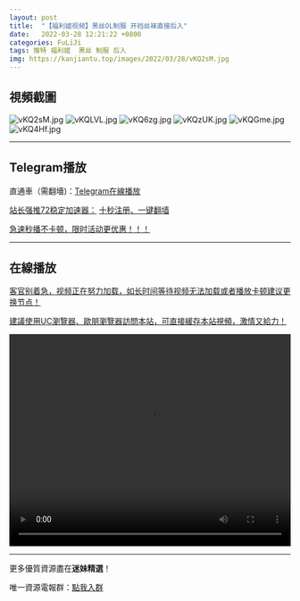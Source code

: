 ```yaml
---
layout: post
title:  "【福利姬视频】黑丝OL制服 开裆丝袜直接后入"
date:   2022-03-28 12:21:22 +0800
categories: FuLiJi
tags: 推特 福利姬  黑丝 制服 后入
img: https://kanjiantu.top/images/2022/03/28/vKQ2sM.jpg
---
```



## 視頻截圖

![vKQ2sM.jpg](https://kanjiantu.top/images/2022/03/28/vKQ2sM.jpg)
![vKQLVL.jpg](https://kanjiantu.top/images/2022/03/28/vKQLVL.jpg)
![vKQ6zg.jpg](https://kanjiantu.top/images/2022/03/28/vKQ6zg.jpg)
![vKQzUK.jpg](https://kanjiantu.top/images/2022/03/28/vKQzUK.jpg)
![vKQGme.jpg](https://kanjiantu.top/images/2022/03/28/vKQGme.jpg)
![vKQ4Hf.jpg](https://kanjiantu.top/images/2022/03/28/vKQ4Hf.jpg)

* * *
## Telegram播放

直通車（需翻墻)：[Telegram在線播放](https://t.me/mimeijingxuan/266)

<u>站长强推72稳定加速器：</u> [十秒注册、一键翻墙](https://www.mimei.blog/skip/vpn.html)


<u>急速秒播不卡顿，限时活动更优惠！！！</u>
* * *
## 在線播放
<u>客官别着急，视频正在努力加载，如长时间等待视频无法加载或者播放卡顿建议更换节点！</u>

<u>建議使用UC瀏覽器、歐朋瀏覽器訪問本站，可直接緩存本站視頻，激情又給力！</u>
<center><video src="https://cdn.publer.io/uploads/videos/6247fe61db279736bfa815b1/6cec12cc46974f427b9e1145d0a8ce11.mp4" width="100%" height="380px" controls="controls"></video></center>


* * *
更多優質資源盡在**迷妹精選**！

唯一資源電報群：[點我入群](https://t.me/mimeijingxuan)


